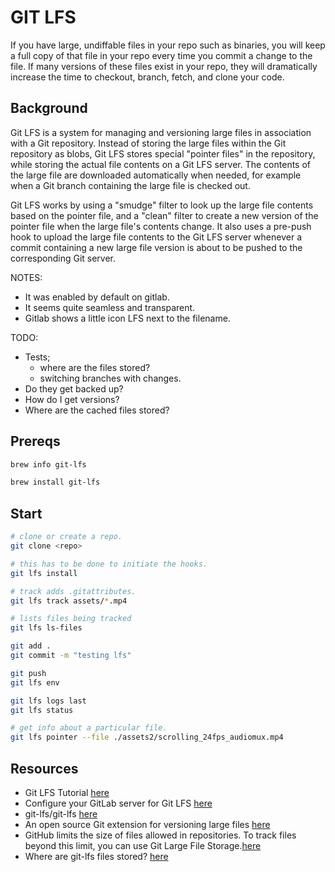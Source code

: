 # GIT LFS

If you have large, undiffable files in your repo such as binaries, you will keep a full copy of that file in your repo every time you commit a change to the file. If many versions of these files exist in your repo, they will dramatically increase the time to checkout, branch, fetch, and clone your code.

## Background

Git LFS is a system for managing and versioning large files in
association with a Git repository. Instead of storing the large files within the Git repository as blobs, Git LFS stores special "pointer files" in the repository, while storing the actual file contents on a Git LFS server. The contents of the large file are downloaded automatically when needed, for example when a Git branch containing the large file is checked out.  

Git LFS works by using a "smudge" filter to look up the large file
contents based on the pointer file, and a "clean" filter to create a new version of the pointer file when the large file's contents change. It also uses a pre-push hook to upload the large file contents to the Git LFS server whenever a commit containing a new large file version is about to be pushed to the corresponding Git server.  

NOTES:

* It was enabled by default on gitlab.  
* It seems quite seamless and transparent.  
* Gitlab shows a little icon LFS next to the filename.  

TODO:

* Tests; 
  * where are the files stored?
  * switching branches with changes.
* Do they get backed up?
* How do I get versions?
* Where are the cached files stored?

## Prereqs

```sh
brew info git-lfs

brew install git-lfs
```

## Start

```sh
# clone or create a repo.
git clone <repo>

# this has to be done to initiate the hooks.
git lfs install

# track adds .gitattributes. 
git lfs track assets/*.mp4        

# lists files being tracked 
git lfs ls-files 

git add .
git commit -m "testing lfs"

git push 
git lfs env   

git lfs logs last
git lfs status

# get info about a particular file. 
git lfs pointer --file ./assets2/scrolling_24fps_audiomux.mp4
```

## Resources

* Git LFS Tutorial [here](https://github.com/git-lfs/git-lfs/wiki/Tutorial)
* Configure your GitLab server for Git LFS [here](https://docs.gitlab.com/ee/topics/git/lfs/)
* git-lfs/git-lfs [here](https://github.com/git-lfs/git-lfs)
* An open source Git extension for versioning large files [here](https://git-lfs.github.com/)
* GitHub limits the size of files allowed in repositories. To track files beyond this limit, you can use Git Large File Storage.[here](https://docs.github.com/en/repositories/working-with-files/managing-large-files/about-git-large-file-storage)
* Where are git-lfs files stored? [here](https://stackoverflow.com/questions/34181356/where-are-git-lfs-files-stored)
